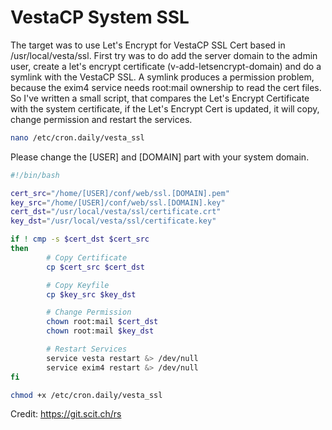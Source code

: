 # VestaCP System SSL
The target was to use Let's Encrypt for VestaCP SSL Cert based in /usr/local/vesta/ssl. First try was to do add the server domain to the admin user, create a let's encrypt certificate (v-add-letsencrypt-domain) and do a symlink with the VestaCP SSL. A symlink produces a permission problem, because the exim4 service needs root:mail ownership to read the cert files. So I've written a small script, that compares the Let's Encrypt Certificate with the system certificate, if the Let's Encrypt Cert is updated, it will copy, change permission and restart the services.

```bash
nano /etc/cron.daily/vesta_ssl
```
Please change the [USER] and [DOMAIN] part with your system domain.
```bash
#!/bin/bash

cert_src="/home/[USER]/conf/web/ssl.[DOMAIN].pem"
key_src="/home/[USER]/conf/web/ssl.[DOMAIN].key"
cert_dst="/usr/local/vesta/ssl/certificate.crt"
key_dst="/usr/local/vesta/ssl/certificate.key"

if ! cmp -s $cert_dst $cert_src
then
        # Copy Certificate
        cp $cert_src $cert_dst

        # Copy Keyfile
        cp $key_src $key_dst

        # Change Permission
        chown root:mail $cert_dst
        chown root:mail $key_dst

        # Restart Services
        service vesta restart &> /dev/null
        service exim4 restart &> /dev/null
fi
```

```bash
chmod +x /etc/cron.daily/vesta_ssl
```


Credit: https://git.scit.ch/rs
